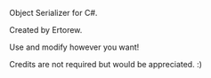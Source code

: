 Object Serializer for C#.

Created by Ertorew.


Use and modify however you want!

Credits are not required but would be appreciated. :)
